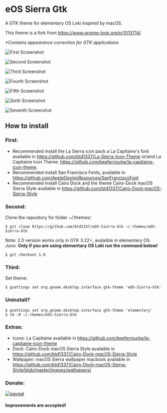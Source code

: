 # eOS Sierra Gtk
A GTK theme for elementary OS Loki inspired by macOS.

This theme is a fork from https://www.gnome-look.org/p/1013714/

_*Contains appearance correction for GTK applications_


![First Screenshot](https://raw.githubusercontent.com/btd1337/eOS-Sierra-Gtk/master/screenshots/screenshot1.png)


![Second Screenshot](https://raw.githubusercontent.com/btd1337/eOS-Sierra-Gtk/master/screenshots/screenshot2.png)


![Third Screenshot](https://raw.githubusercontent.com/btd1337/eOS-Sierra-Gtk/master/screenshots/screenshot3.png)


![Fourth Screenshot](https://raw.githubusercontent.com/btd1337/eOS-Sierra-Gtk/master/screenshots/screenshot4.png)


![Fifth Screenshot](https://raw.githubusercontent.com/btd1337/eOS-Sierra-Gtk/master/screenshots/screenshot5.png)


![Sixth Screenshot](https://raw.githubusercontent.com/btd1337/eOS-Sierra-Gtk/master/screenshots/screenshot6.png)


![Seventh Screenshot](https://raw.githubusercontent.com/btd1337/eOS-Sierra-Gtk/master/screenshots/screenshot7.png)



## How to install

### First: 
 * Recommended install the La Sierra icon pack a La Capitaine's fork available in https://github.com/btd1337/La-Sierra-Icon-Theme or/and La Capitaine Icon Theme: https://github.com/keeferrourke/la-capitaine-icon-theme.
 * Recommended install San Francisco Fonts, available in https://github.com/AppleDesignResources/SanFranciscoFont
 * Recommended install Cairo Dock and the theme Cairo-Dock macOS Sierra Style available in https://github.com/btd1337/Cairo-Dock-macOS-Sierra-Style
 
### Second:
Clone the repository for folder ~/.themes/

    $ git clone https://github.com/btd1337/eOS-Sierra-Gtk ~/.themes/eOS-Sierra-Gtk

 Note:
 2.0 version works only in GTK 3.22+, avalaible in elementary OS Juno. **Only if you are using elementary OS Loki run the command below!**

    $ git checkout 1.0
    
### Third:
Set theme:

    $ gsettings set org.gnome.desktop.interface gtk-theme 'eOS-Sierra-Gtk'
    
### Uninstall?
    $ gsettings set org.gnome.desktop.interface gtk-theme 'elementary'
    $ rm -R ~/.themes/eOS-Sierra-Gtk
    
    
### Extras:
 * Icons: La Capitaine available in https://github.com/keeferrourke/la-capitaine-icon-theme
 * Dock: Cairo-Dock macOS Sierra Style available in https://github.com/btd1337/Cairo-Dock-macOS-Sierra-Style
 * Wallpaper: macOS Sierra wallpaper macbook available in https://github.com/btd1337/Cairo-Dock-macOS-Sierra-Style/blob/master/images/wallpapers/
 
 
### Donate:
[![paypal](https://www.paypalobjects.com/en_US/i/btn/btn_donateCC_LG.gif)](https://www.paypal.com/cgi-bin/webscr?cmd=_donations&business=X85LVKF3HYPZL&lc=US&item_name=btd1337&item_number=eOS%2dSierra%2dGtk&currency_code=USD&bn=PP%2dDonationsBF%3abtn_donateCC_LG%2egif%3aNonHosted)
 

#### Improvements are accepted!


